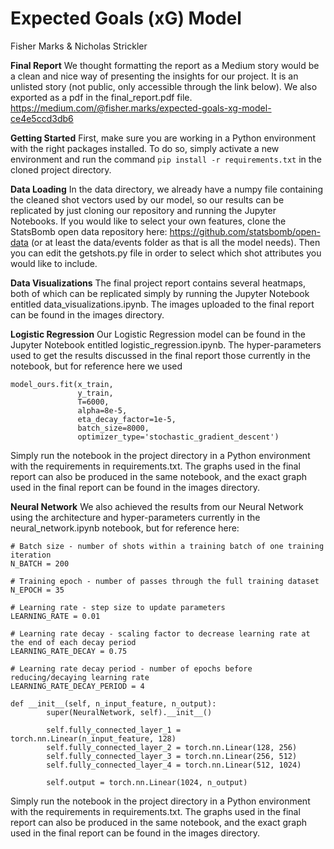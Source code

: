 # Expected Goals (xG) Model
Fisher Marks & Nicholas Strickler

**Final Report** 
We thought formatting the report as a Medium story would be a clean and nice way of presenting the insights for our project. It is an unlisted story (not public, only accessible through the link below). We also exported as a pdf in the final_report.pdf file.
https://medium.com/@fisher.marks/expected-goals-xg-model-ce4e5ccd3db6

**Getting Started**
First, make sure you are working in a Python environment with the right packages installed. To do so, simply activate a new environment and run the command ```pip install -r requirements.txt``` in the cloned project directory. 

**Data Loading**
In the data directory, we already have a numpy file containing the cleaned shot vectors used by our model, so our results can be replicated by just cloning our repository and running the Jupyter Notebooks. If you would like to select your own features, clone the StatsBomb open data repository here: https://github.com/statsbomb/open-data (or at least the data/events folder as that is all the model needs). Then you can edit the getshots.py file in order to select which shot attributes you would like to include.

**Data Visualizations**
The final project report contains several heatmaps, both of which can be replicated simply by running the Jupyter Notebook entitled data_visualizations.ipynb. The images uploaded to the final report can be found in the images directory.

**Logistic Regression**
Our Logistic Regression model can be found in the Jupyter Notebook entitled logistic_regression.ipynb. The hyper-parameters used to get the results discussed in the final report those currently in the notebook, but for reference here we used
```
model_ours.fit(x_train, 
               y_train, 
               T=6000, 
               alpha=8e-5, 
               eta_decay_factor=1e-5, 
               batch_size=8000, 
               optimizer_type='stochastic_gradient_descent')
```
Simply run the notebook in the project directory in a Python environment with the requirements in requirements.txt. The graphs used in the final report can also be produced in the same notebook, and the exact graph used in the final report can be found in the images directory.

**Neural Network**
We also achieved the results from our Neural Network using the architecture and hyper-parameters currently in the neural_network.ipynb notebook, but for reference here:
```
# Batch size - number of shots within a training batch of one training iteration
N_BATCH = 200

# Training epoch - number of passes through the full training dataset
N_EPOCH = 35

# Learning rate - step size to update parameters
LEARNING_RATE = 0.01

# Learning rate decay - scaling factor to decrease learning rate at the end of each decay period
LEARNING_RATE_DECAY = 0.75

# Learning rate decay period - number of epochs before reducing/decaying learning rate
LEARNING_RATE_DECAY_PERIOD = 4
```
```
def __init__(self, n_input_feature, n_output):
        super(NeuralNetwork, self).__init__()

        self.fully_connected_layer_1 = torch.nn.Linear(n_input_feature, 128)
        self.fully_connected_layer_2 = torch.nn.Linear(128, 256)
        self.fully_connected_layer_3 = torch.nn.Linear(256, 512)
        self.fully_connected_layer_4 = torch.nn.Linear(512, 1024)

        self.output = torch.nn.Linear(1024, n_output)
```
Simply run the notebook in the project directory in a Python environment with the requirements in requirements.txt. The graphs used in the final report can also be produced in the same notebook, and the exact graph used in the final report can be found in the images directory.
